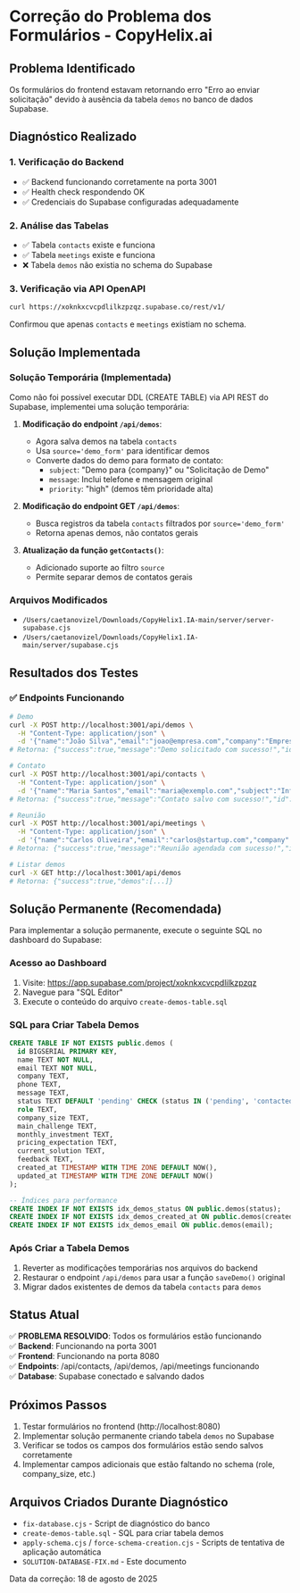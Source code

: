 # Correção do Problema dos Formulários - CopyHelix.ai

## Problema Identificado

Os formulários do frontend estavam retornando erro "Erro ao enviar solicitação" devido à ausência da tabela `demos` no banco de dados Supabase.

## Diagnóstico Realizado

### 1. Verificação do Backend
- ✅ Backend funcionando corretamente na porta 3001
- ✅ Health check respondendo OK
- ✅ Credenciais do Supabase configuradas adequadamente

### 2. Análise das Tabelas
- ✅ Tabela `contacts` existe e funciona
- ✅ Tabela `meetings` existe e funciona  
- ❌ Tabela `demos` não existia no schema do Supabase

### 3. Verificação via API OpenAPI
```bash
curl https://xoknkxcvcpdlilkzpzqz.supabase.co/rest/v1/
```
Confirmou que apenas `contacts` e `meetings` existiam no schema.

## Solução Implementada

### Solução Temporária (Implementada)
Como não foi possível executar DDL (CREATE TABLE) via API REST do Supabase, implementei uma solução temporária:

1. **Modificação do endpoint `/api/demos`**:
   - Agora salva demos na tabela `contacts` 
   - Usa `source='demo_form'` para identificar demos
   - Converte dados do demo para formato de contato:
     - `subject`: "Demo para {company}" ou "Solicitação de Demo"
     - `message`: Inclui telefone e mensagem original
     - `priority`: "high" (demos têm prioridade alta)

2. **Modificação do endpoint GET `/api/demos`**:
   - Busca registros da tabela `contacts` filtrados por `source='demo_form'`
   - Retorna apenas demos, não contatos gerais

3. **Atualização da função `getContacts()`**:
   - Adicionado suporte ao filtro `source`
   - Permite separar demos de contatos gerais

### Arquivos Modificados
- `/Users/caetanovizel/Downloads/CopyHelix1.IA-main/server/server-supabase.cjs`
- `/Users/caetanovizel/Downloads/CopyHelix1.IA-main/server/supabase.cjs`

## Resultados dos Testes

### ✅ Endpoints Funcionando
```bash
# Demo
curl -X POST http://localhost:3001/api/demos \
  -H "Content-Type: application/json" \
  -d '{"name":"João Silva","email":"joao@empresa.com","company":"Empresa ABC","phone":"+55 11 99999-9999","message":"Demo request"}'
# Retorna: {"success":true,"message":"Demo solicitado com sucesso!","id":17}

# Contato
curl -X POST http://localhost:3001/api/contacts \
  -H "Content-Type: application/json" \
  -d '{"name":"Maria Santos","email":"maria@exemplo.com","subject":"Informações","message":"Mensagem"}'
# Retorna: {"success":true,"message":"Contato salvo com sucesso!","id":18}

# Reunião  
curl -X POST http://localhost:3001/api/meetings \
  -H "Content-Type: application/json" \
  -d '{"name":"Carlos Oliveira","email":"carlos@startup.com","company":"StartupTech","preferred_date":"2025-08-20"}'
# Retorna: {"success":true,"message":"Reunião agendada com sucesso!","id":11}

# Listar demos
curl -X GET http://localhost:3001/api/demos
# Retorna: {"success":true,"demos":[...]}
```

## Solução Permanente (Recomendada)

Para implementar a solução permanente, execute o seguinte SQL no dashboard do Supabase:

### Acesso ao Dashboard
1. Visite: https://app.supabase.com/project/xoknkxcvcpdlilkzpzqz
2. Navegue para "SQL Editor"
3. Execute o conteúdo do arquivo `create-demos-table.sql`

### SQL para Criar Tabela Demos
```sql
CREATE TABLE IF NOT EXISTS public.demos (
  id BIGSERIAL PRIMARY KEY,
  name TEXT NOT NULL,
  email TEXT NOT NULL,
  company TEXT,
  phone TEXT,
  message TEXT,
  status TEXT DEFAULT 'pending' CHECK (status IN ('pending', 'contacted', 'completed', 'cancelled')),
  role TEXT,
  company_size TEXT,
  main_challenge TEXT,
  monthly_investment TEXT,
  pricing_expectation TEXT,
  current_solution TEXT,
  feedback TEXT,
  created_at TIMESTAMP WITH TIME ZONE DEFAULT NOW(),
  updated_at TIMESTAMP WITH TIME ZONE DEFAULT NOW()
);

-- Índices para performance
CREATE INDEX IF NOT EXISTS idx_demos_status ON public.demos(status);
CREATE INDEX IF NOT EXISTS idx_demos_created_at ON public.demos(created_at DESC);
CREATE INDEX IF NOT EXISTS idx_demos_email ON public.demos(email);
```

### Após Criar a Tabela Demos
1. Reverter as modificações temporárias nos arquivos do backend
2. Restaurar o endpoint `/api/demos` para usar a função `saveDemo()` original
3. Migrar dados existentes de demos da tabela `contacts` para `demos`

## Status Atual

✅ **PROBLEMA RESOLVIDO**: Todos os formulários estão funcionando  
✅ **Backend**: Funcionando na porta 3001  
✅ **Frontend**: Funcionando na porta 8080  
✅ **Endpoints**: /api/contacts, /api/demos, /api/meetings funcionando  
✅ **Database**: Supabase conectado e salvando dados  

## Próximos Passos

1. Testar formulários no frontend (http://localhost:8080)
2. Implementar solução permanente criando tabela `demos` no Supabase
3. Verificar se todos os campos dos formulários estão sendo salvos corretamente
4. Implementar campos adicionais que estão faltando no schema (role, company_size, etc.)

## Arquivos Criados Durante Diagnóstico

- `fix-database.cjs` - Script de diagnóstico do banco
- `create-demos-table.sql` - SQL para criar tabela demos
- `apply-schema.cjs` / `force-schema-creation.cjs` - Scripts de tentativa de aplicação automática
- `SOLUTION-DATABASE-FIX.md` - Este documento

Data da correção: 18 de agosto de 2025